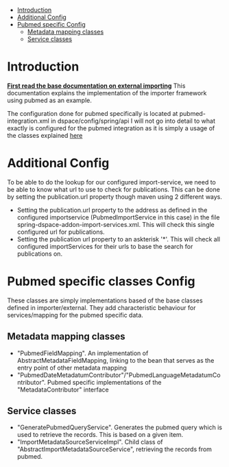 - [Introduction](#Introduction)
- [Additional Config](#Additional-config)
- [Pubmed specific Config](#Pubmed-specific)
	- [Metadata mapping classes](#Metadata-classes)
	- [Service classes](#Service-classes)


# Introduction <a name="Introduction"></a> #

**[First read the base documentation on external importing](../README.md)**
This documentation explains the implementation of the importer framework using pubmed as an example.

The configuration done for pubmed specifically is located at pubmed-integration.xml in dspace/config/spring/api
I will not go into detail to what exactly is configured for the pubmed integration as it is simply a usage of the classes explained [here](../README.md)

# Additional Config <a name="Additional-config"></a> #

To be able to do the lookup for our configured import-service, we need to be able to know what url to use to check for publications.
This can be done by setting the publication.url property though maven using 2 different ways.

- Setting the publication.url property to the address as defined in the configured importservice (PubmedImportService in this case) in the file spring-dspace-addon-import-services.xml. This will check this single configured url for publications.
- Setting the publication url property to an askterisk '*'. This will check all configured importServices for their urls to base the search for publications on.

# Pubmed specific classes Config <a name="Pubmed-specific"></a> #

These classes are simply implementations based of the base classes defined in importer/external. They add characteristic behaviour for services/mapping for the pubmed specific data.

## Metadata mapping classes <a name="Metadata-classes"></a> ##

- "PubmedFieldMapping". An implementation of AbstractMetadataFieldMapping, linking to the bean that serves as the entry point of other metadata mapping
- "PubmedDateMetadatumContributor"/"PubmedLanguageMetadatumContributor". Pubmed specific implementations of the "MetadataContributor" interface

## Service classes <a name="Service-classes"></a> ##

- "GeneratePubmedQueryService". Generates the pubmed query which is used to retrieve the records. This is based on a given item.
- "ImportMetadataSourceServiceImpl". Child class of "AbstractImportMetadataSourceService", retrieving the records from pubmed.